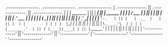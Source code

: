  .----------------.  .----------------.  .----------------.
| .--------------. || .--------------. || .--------------. |
| |    _______   | || |  ________| || |     ______   | |
| |   /  ___  |  | || | |_   ||   _| | || |   .' ___  |  | |
| |  |  (__ \_|  | || |   | |__| |   | || |  / .'   \_|  | |
| |   '.___`-.   | || |   |  __  |   | || |  | |         | |
| |  |`\____) |  | || |_| |  | |_| || |  \ `.___.'\  | |
| |  |_______.'  | || | |____||____| | || |`._____.'  | |
| |              | || |              | || |              | |
| '--------------' || '--------------' || '--------------' |
 '----------------'  '----------------'  '----------------'
